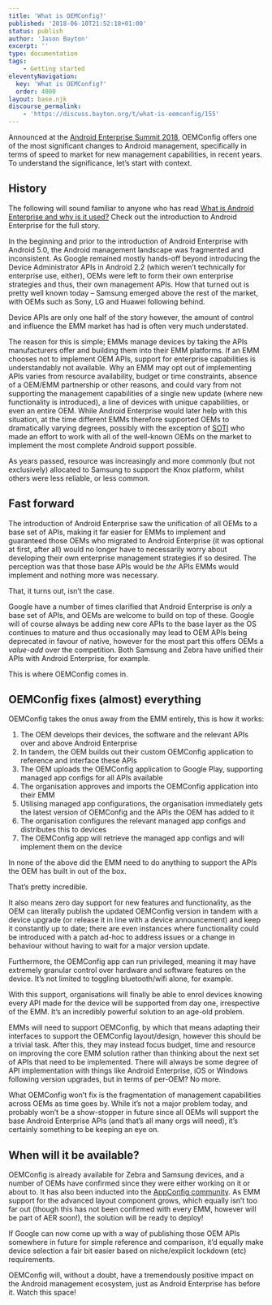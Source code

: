 ```yaml
---
title: 'What is OEMConfig?'
published: '2018-06-10T21:52:18+01:00'
status: publish
author: 'Jason Bayton'
excerpt: ''
type: documentation
tags: 
    - Getting started
eleventyNavigation:
  key: 'What is OEMConfig?'
  order: 4000
layout: base.njk
discourse_permalink:
    - 'https://discuss.bayton.org/t/what-is-oemconfig/155'
---
```

Announced at the [Android Enterprise Summit 2018](/2018/05/android-enterprise-summit-2018-highlights/), OEMConfig offers one of the most significant changes to Android management, specifically in terms of speed to market for new management capabilities, in recent years. To understand the significance, let’s start with context.

History
-------

The following will sound familiar to anyone who has read [What is Android Enterprise and why is it used?](/android/what-is-android-enterprise-and-why-is-it-used/) Check out the introduction to Android Enterprise for the full story.

In the beginning and prior to the introduction of Android Enterprise with Android 5.0, the Android management landscape was fragmented and inconsistent. As Google remained mostly hands-off beyond introducing the Device Administrator APIs in Android 2.2 (which weren’t technically for enterprise use, either), OEMs were left to form their own enterprise strategies and thus, their own management APIs. How that turned out is pretty well known today – Samsung emerged above the rest of the market, with OEMs such as Sony, LG and Huawei following behind.

Device APIs are only one half of the story however, the amount of control and influence the EMM market has had is often very much understated.

The reason for this is simple; EMMs manage devices by taking the APIs manufacturers offer and building them into their EMM platforms. If an EMM chooses not to implement OEM APIs, support for enterprise capabilities is understandably not available. Why an EMM may opt out of implementing APIs varies from resource availability, budget or time constraints, absence of a OEM/EMM partnership or other reasons, and could vary from not supporting the management capabilities of a single new update (where new functionality is introduced), a line of devices with unique capabilities, or even an entire OEM. While Android Enterprise would later help with this situation, at the time different EMMs therefore supported OEMs to dramatically varying degrees, possibly with the exception of [SOTI](https://soti.net) who made an effort to work with all of the well-known OEMs on the market to implement the most complete Android support possible.

As years passed, resource was increasingly and more commonly (but not exclusively) allocated to Samsung to support the Knox platform, whilst others were less reliable, or less common.

Fast forward
------------

The introduction of Android Enterprise saw the unification of all OEMs to a base set of APIs, making it far easier for EMMs to implement and guaranteed those OEMs who migrated to Android Enterprise (it was optional at first, after all) would no longer have to necessarily worry about developing their own enterprise management strategies if so desired. The perception was that those base APIs would be *the* APIs EMMs would implement and nothing more was necessary.

That, it turns out, isn’t the case.

Google have a number of times clarified that Android Enterprise is *only* a base set of APIs, and OEMs are welcome to build on top of these. Google will of course always be adding new core APIs to the base layer as the OS continues to mature and thus occasionally may lead to OEM APIs being deprecated in favour of native, however for the most part this offers OEMs a *value-add* over the competition. Both Samsung and Zebra have unified their APIs with Android Enterprise, for example.

This is where OEMConfig comes in.

OEMConfig fixes (almost) everything
-----------------------------------

OEMConfig takes the onus away from the EMM entirely, this is how it works:

1. The OEM develops their devices, the software and the relevant APIs over and above Android Enterprise
2. In tandem, the OEM builds out their custom OEMConfig application to reference and interface these APIs
3. The OEM uploads the OEMConfig application to Google Play, supporting managed app configs for all APIs available
4. The organisation approves and imports the OEMConfig application into their EMM
5. Utilising managed app configurations, the organisation immediately gets the latest version of OEMConfig and the APIs the OEM has added to it
6. The organisation configures the relevant managed app configs and distributes this to devices
7. The OEMConfig app will retrieve the managed app configs and will implement them on the device

In none of the above did the EMM need to do anything to support the APIs the OEM has built in out of the box.

That’s pretty incredible.

It also means zero day support for new features and functionality, as the OEM can literally publish the updated OEMConfig version in tandem with a device upgrade (or release it in line with a device announcement) and keep it constantly up to date; there are even instances where functionality could be introduced with a patch ad-hoc to address issues or a change in behaviour without having to wait for a major version update.

Furthermore, the OEMConfig app can run privileged, meaning it may have extremely granular control over hardware and software features on the device. It’s not limited to toggling bluetooth/wifi alone, for example.

With this support, organisations will finally be able to enrol devices knowing every API made for the device will be supported from day one, irrespective of the EMM. It’s an incredibly powerful solution to an age-old problem.

EMMs will need to support OEMConfig, by which that means adapting their interfaces to support the OEMConfig layout/design, however this should be a trivial task. After this, they may instead focus budget, time and resource on improving the core EMM solution rather than thinking about the next set of APIs that need to be implemented. There will always be some degree of API implementation with things like Android Enterprise, iOS or Windows following version upgrades, but in terms of per-OEM? No more.

What OEMConfig won’t fix is the fragmentation of management capabilities across OEMs as time goes by. While it’s not a major problem today, and probably won’t be a show-stopper in future since all OEMs will support the base Android Enterprise APIs (and that’s all many orgs will need), it’s certainly something to be keeping an eye on.

When will it be available?
--------------------------

OEMConfig is already available for Zebra and Samsung devices, and a number of OEMs have confirmed since they were either working on it or about to. It has also been inducted into the [AppConfig community](https://storage.googleapis.com/appconfig-media/appconfig-content/uploads/2018/11/OEMConfig-Master-guide.pdf). As EMM support for the advanced layout component grows, which equally isn’t too far out (though this has not been confirmed with every EMM, however will be part of AER soon!), the solution will be ready to deploy!

If Google can now come up with a way of publishing those OEM APIs somewhere in future for simple reference and comparison, it’d equally make device selection a fair bit easier based on niche/explicit lockdown (etc) requirements.

OEMConfig will, without a doubt, have a tremendously positive impact on the Android management ecosystem, just as Android Enterprise has before it. Watch this space!